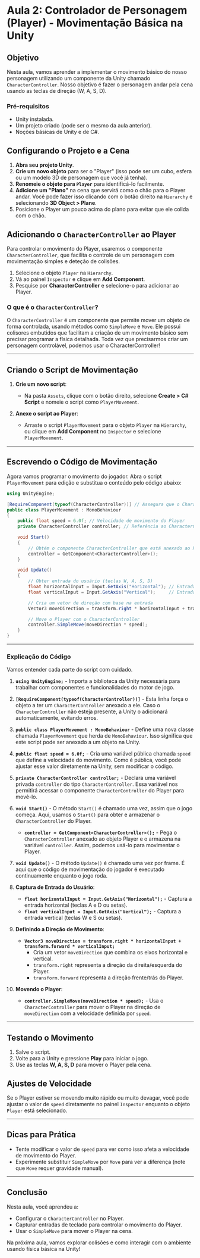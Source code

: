 # Aula 2: Controlador de Personagem (Player) - Movimentação Básica na Unity

## Objetivo

Nesta aula, vamos aprender a implementar o movimento básico do nosso personagem utilizando um componente da Unity chamado `CharacterController`. Nosso objetivo é fazer o personagem andar pela cena usando as teclas de direção (W, A, S, D).

### Pré-requisitos

- Unity instalada.
- Um projeto criado (pode ser o mesmo da aula anterior).
- Noções básicas de Unity e de C#.

## Configurando o Projeto e a Cena

1. **Abra seu projeto Unity**.
2. **Crie um novo objeto** para ser o "Player" (isso pode ser um cubo, esfera ou um modelo 3D de personagem que você já tenha).
3. **Renomeie o objeto para `Player`** para identificá-lo facilmente.
4. **Adicione um "Plano"** na cena que servirá como o chão para o Player andar. Você pode fazer isso clicando com o botão direito na `Hierarchy` e selecionando **3D Object > Plane**.
5. Posicione o Player um pouco acima do plano para evitar que ele colida com o chão.

## Adicionando o `CharacterController` ao Player

Para controlar o movimento do Player, usaremos o componente `CharacterController`, que facilita o controle de um personagem com movimentação simples e deteção de colisões.

1. Selecione o objeto `Player` na `Hierarchy`.
2. Vá ao painel `Inspector` e clique em **Add Component**.
3. Pesquise por **CharacterController** e selecione-o para adicionar ao Player.

### O que é o `CharacterController`?

O `CharacterController` é um componente que permite mover um objeto de forma controlada, usando métodos como `SimpleMove` e `Move`. Ele possui colisores embutidos que facilitam a criação de um movimento básico sem precisar programar a física detalhada. Toda vez que precisarmos criar um personagem controlável, podemos usar o CharacterController!

---

## Criando o Script de Movimentação

1. **Crie um novo script**:
   - Na pasta `Assets`, clique com o botão direito, selecione **Create > C# Script** e nomeie o script como `PlayerMovement`.
   
2. **Anexe o script ao Player**:
   - Arraste o script `PlayerMovement` para o objeto `Player` na `Hierarchy`, ou clique em **Add Component** no `Inspector` e selecione `PlayerMovement`.

---

## Escrevendo o Código de Movimentação

Agora vamos programar o movimento do jogador. Abra o script `PlayerMovement` para edição e substitua o conteúdo pelo código abaixo:

```csharp
using UnityEngine;

[RequireComponent(typeof(CharacterController))] // Assegura que o CharacterController está presente
public class PlayerMovement : MonoBehaviour
{
    public float speed = 6.0f; // Velocidade de movimento do Player
    private CharacterController controller; // Referência ao CharacterController

    void Start()
    {
        // Obtém o componente CharacterController que está anexado ao Player
        controller = GetComponent<CharacterController>();
    }

    void Update()
    {
        // Obter entrada do usuário (teclas W, A, S, D)
        float horizontalInput = Input.GetAxis("Horizontal"); // Entrada para esquerda e direita
        float verticalInput = Input.GetAxis("Vertical");     // Entrada para frente e trás

        // Cria um vetor de direção com base na entrada
        Vector3 moveDirection = transform.right * horizontalInput + transform.forward * verticalInput;

        // Move o Player com o CharacterController
        controller.SimpleMove(moveDirection * speed);
    }
}
```

---

### Explicação do Código

Vamos entender cada parte do script com cuidado.

1. **`using UnityEngine;`** - Importa a biblioteca da Unity necessária para trabalhar com componentes e funcionalidades do motor de jogo.

2. **`[RequireComponent(typeof(CharacterController))]`** - Esta linha força o objeto a ter um `CharacterController` anexado a ele. Caso o `CharacterController` não esteja presente, a Unity o adicionará automaticamente, evitando erros.

3. **`public class PlayerMovement : MonoBehaviour`** - Define uma nova classe chamada `PlayerMovement` que herda de `MonoBehaviour`. Isso significa que este script pode ser anexado a um objeto na Unity.

4. **`public float speed = 6.0f;`** - Cria uma variável pública chamada `speed` que define a velocidade do movimento. Como é pública, você pode ajustar esse valor diretamente na Unity, sem modificar o código.

5. **`private CharacterController controller;`** - Declara uma variável privada `controller` do tipo `CharacterController`. Essa variável nos permitirá acessar o componente `CharacterController` do Player para movê-lo.

6. **`void Start()`** - O método `Start()` é chamado uma vez, assim que o jogo começa. Aqui, usamos o `Start()` para obter e armazenar o `CharacterController` do Player.

   - **`controller = GetComponent<CharacterController>();`** - Pega o `CharacterController` anexado ao objeto Player e o armazena na variável `controller`. Assim, podemos usá-lo para movimentar o Player.

7. **`void Update()`** - O método `Update()` é chamado uma vez por frame. É aqui que o código de movimentação do jogador é executado continuamente enquanto o jogo roda.

8. **Captura de Entrada do Usuário**:
   - **`float horizontalInput = Input.GetAxis("Horizontal");`** - Captura a entrada horizontal (teclas A e D ou setas).
   - **`float verticalInput = Input.GetAxis("Vertical");`** - Captura a entrada vertical (teclas W e S ou setas).

9. **Definindo a Direção de Movimento**:
   - **`Vector3 moveDirection = transform.right * horizontalInput + transform.forward * verticalInput;`**
     - Cria um vetor `moveDirection` que combina os eixos horizontal e vertical.
     - `transform.right` representa a direção da direita/esquerda do Player.
     - `transform.forward` representa a direção frente/trás do Player.

10. **Movendo o Player**:
    - **`controller.SimpleMove(moveDirection * speed);`** - Usa o `CharacterController` para mover o Player na direção de `moveDirection` com a velocidade definida por `speed`.

---

## Testando o Movimento

1. Salve o script.
2. Volte para a Unity e pressione **Play** para iniciar o jogo.
3. Use as teclas **W, A, S, D** para mover o Player pela cena.

## Ajustes de Velocidade

Se o Player estiver se movendo muito rápido ou muito devagar, você pode ajustar o valor de `speed` diretamente no painel `Inspector` enquanto o objeto `Player` está selecionado.

---

## Dicas para Prática

- Tente modificar o valor de `speed` para ver como isso afeta a velocidade de movimento do Player.
- Experimente substituir `SimpleMove` por `Move` para ver a diferença (note que `Move` requer gravidade manual).

---

## Conclusão

Nesta aula, você aprendeu a:
- Configurar o `CharacterController` no Player.
- Capturar entradas de teclado para controlar o movimento do Player.
- Usar o `SimpleMove` para mover o Player na cena.

Na próxima aula, vamos explorar colisões e como interagir com o ambiente usando física básica na Unity!
